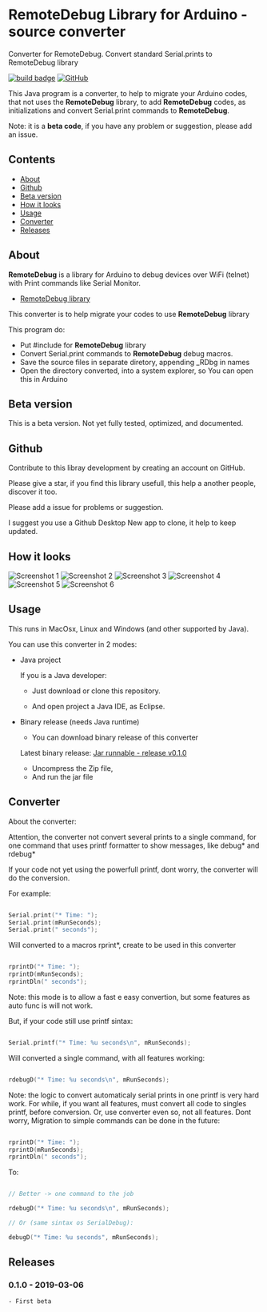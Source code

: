 # RemoteDebug Library for Arduino - source converter
Converter for RemoteDebug. Convert standard Serial.prints to RemoteDebug library


<a href="#releases">![build badge](https://img.shields.io/badge/version-v0.1.0-blue.svg)</a> 
<a href="https://github.com/JoaoLopesF/RemoteDebugConverter/blob/master/LICENSE.txt">
![GitHub](https://img.shields.io/github/license/mashape/apistatus.svg)</a>

This Java program is a converter, to help to migrate your Arduino codes, that not uses the __RemoteDebug__ library,
to add __RemoteDebug__ codes, as initializations and convert Serial.print commands to __RemoteDebug__.

Note: it is a __beta code__, if you have any problem or suggestion, please add an issue.


## Contents

- [About](#about)
- [Github](#github)
- [Beta version](#beta-version)
- [How it looks](#how-it-looks)
- [Usage](#usage)
- [Converter](#converter)
- [Releases](#releases)

## About

__RemoteDebug__ is a library for Arduino to debug devices over WiFi (telnet) with Print commands like Serial Monitor.

- [RemoteDebug library](https://github.com/JoaoLopesF/RemoteDebug)

This converter is to help migrate your codes to use __RemoteDebug__ library

This program do:

- Put #include for __RemoteDebug__ library
- Convert Serial.print commands to __RemoteDebug__ debug macros.
- Save the source files in separate diretory, appending _RDbg in names
- Open the directory converted, into a system explorer,
  so You can open this in Arduino

## Beta version

This is a beta version. 
Not yet fully tested, optimized, and documented.

## Github

Contribute to this libray development by creating an account on GitHub.

Please give a star, if you find this library usefull, 
this help a another people, discover it too.

Please add a issue for problems or suggestion.

I suggest you use a Github Desktop New app to clone, 
it help to keep updated.


## How it looks

![Screenshot 1](https://github.com/JoaoLopesF/RemoteDebugConverter/blob/master/Screenshots/screenshot1.png)
![Screenshot 2](https://github.com/JoaoLopesF/RemoteDebugConverter/blob/master/Screenshots/screenshot2.png)
![Screenshot 3](https://github.com/JoaoLopesF/RemoteDebugConverter/blob/master/Screenshots/screenshot3.png)
![Screenshot 4](https://github.com/JoaoLopesF/RemoteDebugConverter/blob/master/Screenshots/screenshot4.png)
![Screenshot 5](https://github.com/JoaoLopesF/RemoteDebugConverter/blob/master/Screenshots/screenshot5.png)
![Screenshot 6](https://github.com/JoaoLopesF/RemoteDebugConverter/blob/master/Screenshots/screenshot6.png)

## Usage

This runs in MacOsx, Linux and Windows (and other supported by Java).

You can use this converter in 2 modes:

- Java project

  If you is a Java developer:

  - Just download or clone this repository.

  - And open project a Java IDE, as Eclipse.

- Binary release (needs Java runtime)

  - You can download binary release of this converter

  Latest binary release: [Jar runnable - release v0.1.0](https://github.com/JoaoLopesF/RemoteDebugConverter/releases/download/v0.1.0/RemoteDebugConverter.jar.zip)

  - Uncompress the Zip file,
  - And run the jar file

## Converter

About the converter:

Attention, the converter not convert several prints to a single command,
for one command that uses printf formatter to show messages,
like debug* and rdebug*

If your code not yet using the powerfull printf,
dont worry, the converter will do the conversion.

For example:

```cpp

Serial.print("* Time: ");
Serial.print(mRunSeconds);
Serial.print(" seconds");

```

Will converted to a macros rprint*, create to be used in this converter

```cpp

rprintD("* Time: ");
rprintD(mRunSeconds);
rprintDln(" seconds");

```

Note: this mode is to allow a fast e easy convertion,
but some features as auto func is will not work.

But, if your code still use printf sintax:

```cpp

Serial.printf("* Time: %u seconds\n", mRunSeconds);

```

Will converted a single command, with all features working:

```cpp

rdebugD("* Time: %u seconds\n", mRunSeconds);

```

Note: the logic to convert automaticaly serial prints in one printf is very hard work.
For while, if you want all features, must convert all code to singles printf, before conversion.
Or, use converter even so, not all features. 
Dont worry, Migration to simple commands can be done in the future:

```cpp

rprintD("* Time: ");
rprintD(mRunSeconds);
rprintDln(" seconds");

```

 To:

```cpp

// Better -> one command to the job

rdebugD("* Time: %u seconds\n", mRunSeconds);

// Or (same sintax os SerialDebug):

debugD("* Time: %u seconds", mRunSeconds);

```

## Releases

### 0.1.0 - 2019-03-06

    - First beta

